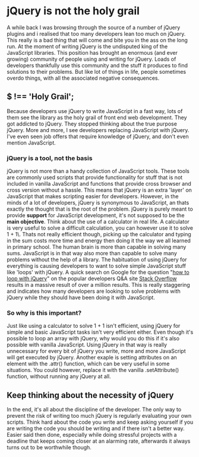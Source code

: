 # jQuery is not the holy grail

A while back I was browsing through the source of a number of jQuery plugins and i realised that too many developers lean too much on jQuery. This really is a bad thing that will come and bite you in the ass on the long run. At the moment of writing jQuery is the undisputed king of the JavaScript libraries. This position has brought an enormous (and ever growing) community of people using and writing for jQuery. Loads of developers thankfully use this community and the stuff it produces to find solutions to their problems. But like lot of things in life, people sometimes overdo things, with all the associated negative consequences.

## $ !== 'Holy Grail';

Because developers use jQuery to write JavaScript in a fast way, lots of them see the library as the holy grail of front end web development. They got addicted to jQuery. They stopped thinking about the true purpose jQuery. More and more, I see developers replacing JavaScript with jQuery. I've even seen job offers that require knowledge of jQuery, and don't even mention JavaScript.

### jQuery is a tool, not the basis

jQuery is not more than a handy collection of JavaScript tools. These tools are commonly used scripts that provide functionality for stuff that is not included in vanilla JavaScript and functions that provide cross browser and cross version without a hassle. This means that jQuery is an extra 'layer' on JavaScript that makes scripting easier for developers. However, in the minds of a lot of developers, jQuery is synonymous to JavaScript, an thats exactly the thought that is the root of the problem. jQuery is purely meant to provide **support** for JavaScript development, it's not supposed to be the **main objective**. Think about the use of a calculator in real life. A calculator is very useful to solve a difficult calculation, you can however use it to solve 1 + 1\\. Thats not really efficient though, picking up the calculator and typing in the sum costs more time and energy then doing it the way we all learned in primary school. The human brain is more than capable in solving many sums. JavaScript is in that way also more than capable to solve many problems without the help of a library. The habituation of using jQuery for everything is causing developers to want to solve simple JavaScript stuff like 'loops' with jQuery. A quick search on Google for the question "[how to loop with jQuery](https://www.google.nl/search?q=how+to+loop+with+jquery+site%3Astackoverflow.com)" on the popular developers Q&A site [Stack Overflow](http://stackoverflow.com/) results in a massive result of over a million results. This is really staggering and indicates how many developers are looking to solve problems with jQuery while they should have been doing it with JavaScript.

### So why is this important?

Just like using a calculator to solve 1 + 1 isn't efficient, using jQuery for simple and basic JavaScript tasks isn't very efficient either. Even though it's possible to loop an array with jQuery, why would you do this if it's also possible with vanilla JavaScript. Using jQuery in that way is really unnecessary for every bit of jQuery you write, more and more JavaScript will get executed by jQuery. Another exaple is setting attributes on an element with the .attr() function, which can be very useful in some situations. You could however, replace it with the vanilla .setAttribute() function, without running any jQuery at all.

## Keep thinking about the necessity of jQuery

In the end, it's all about the discipline of the developer. The only way to prevent the risk of writing too much jQuery is regularly evaluating your own scripts. Think hard about the code you write and keep asking yourself if you are writing the code you should be writing and if there isn't a better way. Easier said then done, especially while doing stressful projects with a deadline that keeps coming closer at an alarming rate, afterwards it always turns out to be worthwhile though.